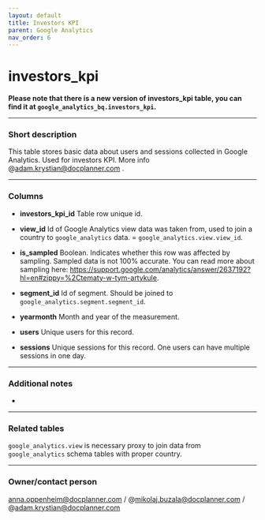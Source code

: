 ```yaml
---
layout: default
title: Investors KPI
parent: Google Analytics
nav_order: 6
---
```


# investors_kpi

**Please note that there is a new version of investors_kpi table, you can find it at `google_analytics_bq.investors_kpi`.**

---
### Short description

This table stores basic data about users and sessions collected in Google Analytics.
Used for investors KPI. More info @adam.krystian@docplanner.com .


---
### Columns

* **investors_kpi_id**
Table row unique id.

* **view_id**
Id of Google Analytics view data was taken from, used to join a country to `google_analytics` data. = `google_analytics.view.view_id`.

* **is_sampled**
Boolean. Indicates whether this row was affected by sampling. Sampled data is not 100% accurate. You can read more about sampling here: https://support.google.com/analytics/answer/2637192?hl=en#zippy=%2Ctematy-w-tym-artykule.

* **segment_id**
Id of segment. Should be joined to `google_analytics.segment.segment_id`.

* **yearmonth**
Month and year of the measurement.

* **users**
Unique users for this record.

* **sessions**
Unique sessions for this record. One users can have multiple sessions in one day.



---
### Additional notes

-

---
### Related tables

`google_analytics.view` is necessary proxy to join data from `google_analytics` schema tables with proper country.


---
### Owner/contact person
anna.oppenheim@docplanner.com / @mikolaj.buzala@docplanner.com / @adam.krystian@docplanner.com
